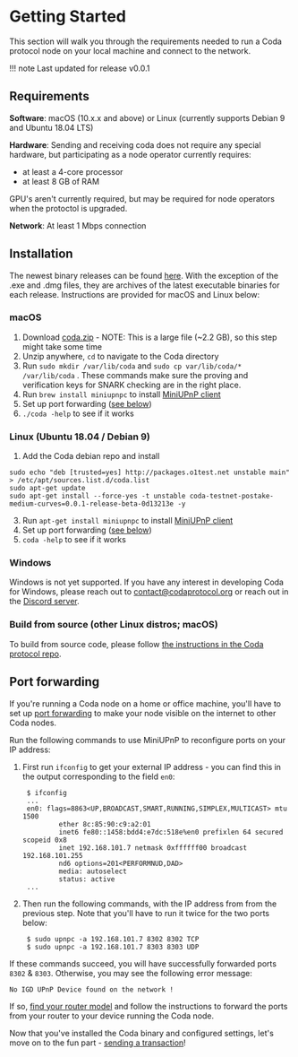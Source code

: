 # Getting Started

This section will walk you through the requirements needed to run a Coda protocol node on your local machine and connect to the network.

!!! note
    Last updated for release v0.0.1

## Requirements

**Software**: macOS (10.x.x and above) or Linux (currently supports Debian 9 and Ubuntu 18.04 LTS)

**Hardware**: Sending and receiving coda does not require any special hardware, but participating as a node operator currently requires:
- at least a 4-core processor
- at least 8 GB of RAM

GPU's aren't currently required, but may be required for node operators when the protoctol is upgraded.

**Network**: At least 1 Mbps connection

## Installation

The newest binary releases can be found [here](). With the exception of the .exe and .dmg files, they are archives of the latest executable binaries for each release. Instructions are provided for macOS and Linux below:

### macOS

1. Download [coda.zip](https://s3-us-west-2.amazonaws.com/wallet.o1test.net/coda-daemon-macos.zip) - NOTE: This is a large file (~2.2 GB), so this step might take some time
2. Unzip anywhere, `cd` to navigate to the Coda directory
3. Run `sudo mkdir /var/lib/coda` and `sudo cp var/lib/coda/* /var/lib/coda` . These commands make sure the proving and verification keys for SNARK checking are in the right place.
3. Run `brew install miniupnpc` to install [MiniUPnP client](https://github.com/miniupnp/miniupnp)
4. Set up port forwarding ([see below](/docs/getting-started/#port-forwarding))
5. `./coda -help` to see if it works

### Linux (Ubuntu 18.04 / Debian 9)

1. Add the Coda debian repo and install

```
sudo echo "deb [trusted=yes] http://packages.o1test.net unstable main" > /etc/apt/sources.list.d/coda.list
sudo apt-get update
sudo apt-get install --force-yes -t unstable coda-testnet-postake-medium-curves=0.0.1-release-beta-0d13213e -y
```

3. Run `apt-get install miniupnpc` to install [MiniUPnP client](https://github.com/miniupnp/miniupnp)
4. Set up port forwarding ([see below](/docs/getting-started/#port-forwarding))
5. `coda -help` to see if it works


### Windows

Windows is not yet supported. If you have any interest in developing Coda for Windows, please reach out to contact@codaprotocol.org or reach out in the [Discord server](https://discord.gg/ShKhA7J).

### Build from source (other Linux distros; macOS)

To build from source code, please follow [the instructions in the Coda protocol repo](https://github.com/CodaProtocol/coda/blob/master/README-dev.md#building-coda).

## Port forwarding

If you're running a Coda node on a home or office machine, you'll have to set up [port forwarding](https://en.wikipedia.org/wiki/Port_forwarding) to make your node visible on the internet to other Coda nodes.

Run the following commands to use MiniUPnP to reconfigure ports on your IP address:

1. First run `ifconfig` to get your external IP address - you can find this in the output corresponding to the field `en0`:


        $ ifconfig
        ...
        en0: flags=8863<UP,BROADCAST,SMART,RUNNING,SIMPLEX,MULTICAST> mtu 1500
                ether 8c:85:90:c9:a2:01 
                inet6 fe80::1458:bdd4:e7dc:518e%en0 prefixlen 64 secured scopeid 0x8 
                inet 192.168.101.7 netmask 0xffffff00 broadcast 192.168.101.255
                nd6 options=201<PERFORMNUD,DAD>
                media: autoselect
                status: active
        ...

2. Then run the following commands, with the IP address from from the previous step. Note that you'll have to run it twice for the two ports below:

        $ sudo upnpc -a 192.168.101.7 8302 8302 TCP
        $ sudo upnpc -a 192.168.101.7 8303 8303 UDP

If these commands succeed, you will have successfully forwarded ports `8302` & `8303`. Otherwise, you may see the following error message:

    No IGD UPnP Device found on the network !

If so, [find your router model](https://portforward.com/router.htm) and follow the instructions to forward the ports from your router to your device running the Coda node.

Now that you've installed the Coda binary and configured settings, let's move on to the fun part - [sending a transaction](/docs/my-first-transaction/)!
